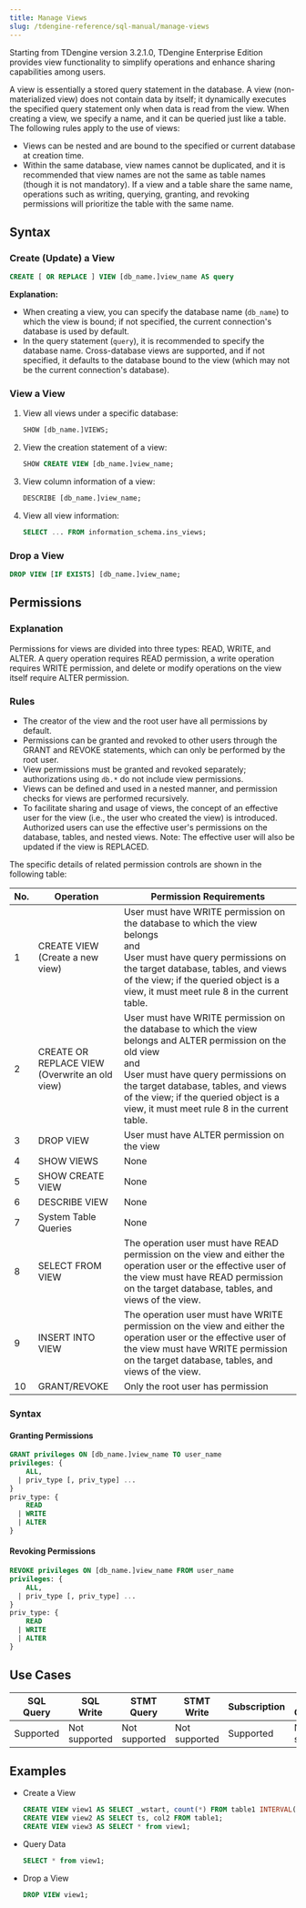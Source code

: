 ```yaml
---
title: Manage Views
slug: /tdengine-reference/sql-manual/manage-views
---
```


Starting from TDengine version 3.2.1.0, TDengine Enterprise Edition provides view functionality to simplify operations and enhance sharing capabilities among users.

A view is essentially a stored query statement in the database. A view (non-materialized view) does not contain data by itself; it dynamically executes the specified query statement only when data is read from the view. When creating a view, we specify a name, and it can be queried just like a table. The following rules apply to the use of views:

- Views can be nested and are bound to the specified or current database at creation time.
- Within the same database, view names cannot be duplicated, and it is recommended that view names are not the same as table names (though it is not mandatory). If a view and a table share the same name, operations such as writing, querying, granting, and revoking permissions will prioritize the table with the same name.

## Syntax

### Create (Update) a View

```sql
CREATE [ OR REPLACE ] VIEW [db_name.]view_name AS query
```

**Explanation:**

- When creating a view, you can specify the database name (`db_name`) to which the view is bound; if not specified, the current connection's database is used by default.
- In the query statement (`query`), it is recommended to specify the database name. Cross-database views are supported, and if not specified, it defaults to the database bound to the view (which may not be the current connection's database).

### View a View

1. View all views under a specific database:

   ```sql
   SHOW [db_name.]VIEWS;
   ```

2. View the creation statement of a view:

   ```sql
   SHOW CREATE VIEW [db_name.]view_name;
   ```

3. View column information of a view:

   ```sql
   DESCRIBE [db_name.]view_name;
   ```

4. View all view information:

   ```sql
   SELECT ... FROM information_schema.ins_views;
   ```

### Drop a View

```sql
DROP VIEW [IF EXISTS] [db_name.]view_name;
```

## Permissions

### Explanation

Permissions for views are divided into three types: READ, WRITE, and ALTER. A query operation requires READ permission, a write operation requires WRITE permission, and delete or modify operations on the view itself require ALTER permission.

### Rules

- The creator of the view and the root user have all permissions by default.
- Permissions can be granted and revoked to other users through the GRANT and REVOKE statements, which can only be performed by the root user.
- View permissions must be granted and revoked separately; authorizations using `db.*` do not include view permissions.
- Views can be defined and used in a nested manner, and permission checks for views are performed recursively.
- To facilitate sharing and usage of views, the concept of an effective user for the view (i.e., the user who created the view) is introduced. Authorized users can use the effective user's permissions on the database, tables, and nested views. Note: The effective user will also be updated if the view is REPLACED.

The specific details of related permission controls are shown in the following table:

| No. | Operation                                  | Permission Requirements                                                                                                                                                            |
| ---- | ------------------------------------------ | ----------------------------------------------------------------------------------------------------------------------------------------------------------------------------------- |
| 1    | CREATE VIEW <br/>(Create a new view)     | User must have WRITE permission on the database to which the view belongs <br/> and <br/> User must have query permissions on the target database, tables, and views of the view; if the queried object is a view, it must meet rule 8 in the current table.                             |
| 2    | CREATE OR REPLACE VIEW <br/>(Overwrite an old view) | User must have WRITE permission on the database to which the view belongs and ALTER permission on the old view <br/> and <br/> User must have query permissions on the target database, tables, and views of the view; if the queried object is a view, it must meet rule 8 in the current table. |
| 3    | DROP VIEW                                 | User must have ALTER permission on the view                                                                                                                                       |
| 4    | SHOW VIEWS                                | None                                                                                                                                                                               |
| 5    | SHOW CREATE VIEW                          | None                                                                                                                                                                               |
| 6    | DESCRIBE VIEW                             | None                                                                                                                                                                               |
| 7    | System Table Queries                      | None                                                                                                                                                                               |
| 8    | SELECT FROM VIEW                          | The operation user must have READ permission on the view and either the operation user or the effective user of the view must have READ permission on the target database, tables, and views of the view.   |
| 9    | INSERT INTO VIEW                          | The operation user must have WRITE permission on the view and either the operation user or the effective user of the view must have WRITE permission on the target database, tables, and views of the view.   |
| 10   | GRANT/REVOKE                              | Only the root user has permission                                                                                                                                                  |

### Syntax

#### Granting Permissions

```sql
GRANT privileges ON [db_name.]view_name TO user_name
privileges: {
    ALL,
  | priv_type [, priv_type] ...
}
priv_type: {
    READ
  | WRITE
  | ALTER
}
```

#### Revoking Permissions

```sql
REVOKE privileges ON [db_name.]view_name FROM user_name
privileges: {
    ALL,
  | priv_type [, priv_type] ...
}
priv_type: {
    READ
  | WRITE
  | ALTER
}
```

## Use Cases

| SQL Query | SQL Write | STMT Query | STMT Write | Subscription | Stream Calculation |
| --------- | --------- | ---------- | ---------- | ------------ | ------------------ |
| Supported | Not supported | Not supported | Not supported | Supported | Not supported |

## Examples

- Create a View
  
  ```sql
  CREATE VIEW view1 AS SELECT _wstart, count(*) FROM table1 INTERVAL(1d);
  CREATE VIEW view2 AS SELECT ts, col2 FROM table1;
  CREATE VIEW view3 AS SELECT * from view1;
  ```

- Query Data
  
  ```sql
  SELECT * from view1;
  ```

- Drop a View
  
  ```sql
  DROP VIEW view1;
  ```
